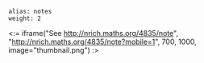 ````
alias: notes
weight: 2
````

<:= iframe("See http://nrich.maths.org/4835/note", "http://nrich.maths.org/4835/note?mobile=1", 700, 1000, image="thumbnail.png") :>